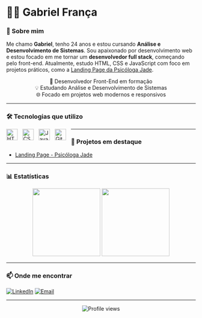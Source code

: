 <h1>🧑‍💻 Gabriel França</h1>

### 📌 Sobre mim

Me chamo **Gabriel**, tenho 24 anos e estou cursando **Análise e Desenvolvimento de Sistemas**. Sou apaixonado por desenvolvimento web e estou focado em me tornar um **desenvolvedor full stack**, começando pelo front-end. Atualmente, estudo HTML, CSS e JavaScript com foco em projetos práticos, como a [Landing Page da Psicóloga Jade](https://gabriellbf.github.io/psicologajade/).

<p align="center">
  🚀 Desenvolvedor Front-End em formação<br>
  💡 Estudando Análise e Desenvolvimento de Sistemas<br>
  🌐 Focado em projetos web modernos e responsivos
</p>

---

### 🛠️ Tecnologias que utilizo

<img 
    align="left" 
    alt="HTML"
    title="HTML" 
    width="30px" 
    style="padding-right: 10px;" 
    src="https://cdn.jsdelivr.net/gh/devicons/devicon@latest/icons/html5/html5-original.svg" 
/>
<img 
    align="left" 
    alt="CSS" 
    title="CSS"
    width="30px" 
    style="padding-right: 10px;" 
    src="https://cdn.jsdelivr.net/gh/devicons/devicon@latest/icons/css3/css3-original.svg" 
/>
<img 
    align="left" 
    alt="JavaScript" 
    title="JavaScript"
    width="30px" 
    style="padding-right: 10px;" 
    src="https://cdn.jsdelivr.net/gh/devicons/devicon@latest/icons/javascript/javascript-original.svg" 
/>
<img 
    align="left" 
    alt="Git" 
    title="Git"
    width="30px" 
    style="padding-right: 10px;" 
    src="https://cdn.jsdelivr.net/gh/devicons/devicon@latest/icons/git/git-original.svg" 
/>

---

### 💼 Projetos em destaque

- [Landing Page - Psicóloga Jade](https://github.com/gabriellbf/psicologajade)

---

### 📊 Estatísticas

<p align="center">
  <img height="180em" src="https://github-readme-stats.vercel.app/api?username=gabriellbf&show_icons=true&theme=tokyonight&locale=pt-br" />
  <img height="180em" src="https://github-readme-stats.vercel.app/api/top-langs/?username=gabriellbf&layout=compact&theme=tokyonight&locale=pt-br"/>
</p>


---

### 📫 Onde me encontrar

[![LinkedIn](https://img.shields.io/badge/LinkedIn-0077B5?style=flat&logo=linkedin&logoColor=white)](https://www.linkedin.com/in/gabrielbfrança/)
[![Email](https://img.shields.io/badge/E--mail-D14836?style=flat&logo=gmail&logoColor=white)](mailto:gabbriel.barbosa1@gmail.com)

---

<p align="center">
  <img src="https://komarev.com/ghpvc/?username=gabriellbf&style=flat" alt="Profile views" />
</p>

